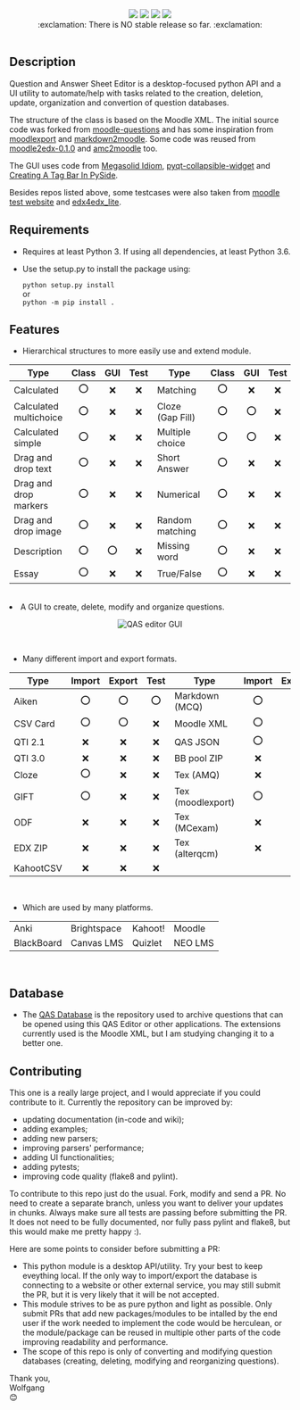<div align="center">
  <img src="https://badge.fury.io/gh/LucasWolfgang%2FQAS-editor.svg">
  <img src="https://img.shields.io/endpoint?url=https://gist.githubusercontent.com/LucasWolfgang/344598a4a0f7b92a7889d998e33417c4/raw/pylint_3.7.json">
  <img src="https://img.shields.io/endpoint?url=https://gist.githubusercontent.com/LucasWolfgang/344598a4a0f7b92a7889d998e33417c4/raw/pytest_3.7.json">
  <img src="https://img.shields.io/endpoint?url=https://gist.githubusercontent.com/LucasWolfgang/344598a4a0f7b92a7889d998e33417c4/raw/flake8_3.7.json">
</div>

<div align="center">
:exclamation: There is NO stable release so far. :exclamation:
</div><br/>

## Description
Question and Answer Sheet Editor is a desktop-focused python API and a UI utility to automate/help with tasks related to the creation, deletion, update, organization and convertion of question databases.
 
The structure of the class is based on the Moodle XML. The initial source code was forked from [moodle-questions](https://github.com/gethvi/moodle-questions) and has some inspiration from [moodlexport](https://github.com/Guillaume-Garrigos/moodlexport) and [markdown2moodle](https://github.com/brunomnsilva/markdown2moodle). Some code was reused from [moodle2edx-0.1.0](https://github.com/mitocw/moodle2edx) and [amc2moodle](https://github.com/nennigb/amc2moodle) too.

The GUI uses code from [Megasolid Idiom](https://www.mfitzp.com/examples/megasolid-idiom-rich-text-editor/), [pyqt-collapsible-widget](https://github.com/By0ute/pyqt-collapsible-widget) and [Creating A Tag Bar In PySide](https://robonobodojo.wordpress.com/2018/09/11/creating-a-tag-bar-in-pyside/).

Besides repos listed above, some testcases were also taken from [moodle test website](https://school.moodledemo.net/) and [edx4edx_lite](https://github.com/mitocw/edx4edx_lite).

## Requirements
- Requires at least Python 3. If using all dependencies, at least Python 3.6.
- Use the setup.py to install the package using:

    ```python setup.py install```  
    or   
    ```python -m pip install .```  

## Features
  - Hierarchical structures to more easily use and extend module.
 <center>
 
 |  Type                  | Class |  GUI  | Test | Type             | Class |  GUI  | Test |
 | ---------------------- | :---: | :---: | :--: | ---------------- | :---: | :---: | :--: |
 | Calculated             |  :o:  |  :x:  |  :x: | Matching         |  :o:  |  :x:  |  :x: |
 | Calculated multichoice |  :o:  |  :x:  |  :x: | Cloze (Gap Fill) |  :o:  |  :o:  |  :x: |
 | Calculated simple      |  :o:  |  :x:  |  :x: | Multiple choice  |  :o:  |  :o:  |  :x: |
 | Drag and drop text     |  :o:  |  :x:  |  :x: | Short Answer     |  :o:  |  :x:  |  :x: |
 | Drag and drop markers  |  :o:  |  :x:  |  :x: | Numerical        |  :o:  |  :x:  |  :x: |
 | Drag and drop image    |  :o:  |  :x:  |  :x: | Random matching  |  :o:  |  :x:  |  :x: |
 | Description            |  :o:  |  :o:  |  :x: | Missing word     |  :o:  |  :x:  |  :x: |
 | Essay                  |  :o:  |  :x:  |  :x: | True/False       |  :o:  |  :x:  |  :x: | 
 </center><br/

  - A GUI to create, delete, modify and organize questions.
 <center>
  
 ![QAS editor GUI](https://user-images.githubusercontent.com/39681420/170771346-1e1d532b-6745-4125-b647-d704d645e5c4.png)
 </center><br/>

  - Many different import and export formats.
 <center>
  
 |  Type    | Import | Export | Test | Type              | Import | Export | Test |
 | -------- | :----: | :----: | :--: | ----------------- | :----: | :----: | :--: |
 | Aiken    |   :o:  |   :o:  |  :o: | Markdown (MCQ)    |   :o:  |   :x:  |  :x: |
 | CSV Card |   :o:  |   :o:  |  :x: | Moodle XML        |   :o:  |   :o:  |  :o: |
 | QTI 2.1  |   :x:  |   :x:  |  :x: | QAS JSON          |   :o:  |   :o:  |  :o: |
 | QTI 3.0  |   :x:  |   :x:  |  :x: | BB pool ZIP       |   :x:  |   :x:  |  :x: |
 | Cloze    |   :o:  |   :x:  |  :x: | Tex (AMQ)         |   :x:  |   :x:  |  :x: |
 | GIFT     |   :o:  |   :x:  |  :x: | Tex (moodlexport) |   :o:  |   :x:  |  :x: |
 | ODF      |   :x:  |   :x:  |  :x: | Tex (MCexam)      |   :x:  |   :x:  |  :x: |
 | EDX ZIP  |   :x:  |   :x:  |  :x: | Tex (alterqcm)    |   :x:  |   :x:  |  :x: |
 | KahootCSV  |   :x:  |   :x:  |  :x: 
</center ><br/>

  - Which are used by many platforms.
 <center>

 |            |              |          |          |
 | ---------- | ------------ | -------- | -------- |
 | Anki       | Brightspace  | Kahoot!  | Moodle   |
 | BlackBoard | Canvas LMS   | Quizlet  | NEO LMS  |
</center ><br/>

## Database
- The [QAS Database](https://github.com/LucasWolfgang/QASDatabase) is the repository used to archive questions that can be opened using this QAS Editor or other applications. The extensions currently used is the Moodle XML, but I am studying changing it to a better one.


## Contributing
This one is a really large project, and I would appreciate if you could contribute to it. Currently the repository can be improved by:
 * updating documentation (in-code and wiki);
 * adding examples;
 * adding new parsers;
 * improving parsers\' performance;
 * adding UI functionalities;
 * adding pytests;
 * improving code quality (flake8 and pylint).

To contribute to this repo just do the usual. Fork, modify and send a PR.
No need to create a separate branch, unless you want to deliver your updates in chunks.
Always make sure all tests are passing before submitting the PR.
It does not need to be fully documented, nor fully pass pylint and flake8, but this would make me pretty happy :).

Here are some points to consider before submitting a PR:
 * This python module is a desktop API/utility. Try your best to keep eveything local. If the only way to import/export the database is connecting to a website or other external service, you may still submit the PR, but it is very likely that it will be not accepted.
 * This module strives to be as pure python and light as possible. Only submit PRs that add new packages/modules to be intalled by the end user if the work needed to implement the code would be herculean, or the module/package can be reused in multiple other parts of the code improving readability and performance.
 * The scope of this repo is only of converting and modifying question databases (creating, deleting, modifying and reorganizing questions).

  Thank you,\
  Wolfgang\
  :blush:
